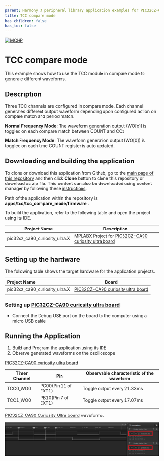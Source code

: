 ```yaml
---
parent: Harmony 3 peripheral library application examples for PIC32CZ-CA90 family
title: TCC compare mode 
has_children: false
has_toc: false
---
```


[![MCHP](https://www.microchip.com/ResourcePackages/Microchip/assets/dist/images/logo.png)](https://www.microchip.com)

# TCC compare mode

This example shows how to use the TCC module in compare mode to generate different waveforms.

## Description

Three TCC channels are configured in compare mode. Each channel generates different output waveform depending upon configured action on compare match and period match.

**Normal Frequency Mode**: The waveform generation output (WO[x]) is toggled on each compare match between COUNT and CCx

**Match Frequency Mode**: The waveform generation output (WO[0]) is toggled on each time COUNT register is auto updated.

## Downloading and building the application

To clone or download this application from Github, go to the [main page of this repository](https://github.com/Microchip-MPLAB-Harmony/csp_apps_pic32cz_ca) and then click **Clone** button to clone this repository or download as zip file.
This content can also be downloaded using content manager by following these [instructions](https://github.com/Microchip-MPLAB-Harmony/contentmanager/wiki).

Path of the application within the repository is **apps/tcc/tcc_compare_mode/firmware** .

To build the application, refer to the following table and open the project using its IDE.

| Project Name      | Description                                    |
| ----------------- | ---------------------------------------------- |
| pic32cz_ca90_curiosity_ultra.X    | MPLABX Project for [PIC32CZ-CA90 curiosity ultra board](https://www.microchip.com/developmenttools/productdetails/)|
|||

## Setting up the hardware

The following table shows the target hardware for the application projects.

| Project Name| Board|
|:---------|:---------:|
| pic32cz_ca90_curiosity_ultra.X    | [PIC32CZ-CA90 curiosity ultra board](https://www.microchip.com/developmenttools/productdetails/)|
|||

### Setting up [PIC32CZ-CA90 curiosity ultra board](https://www.microchip.com/developmenttools/productdetails/)

- Connect the Debug USB port on the board to the computer using a micro USB cable

## Running the Application

1. Build and Program the application using its IDE
2. Observe generated waveforms on the oscilloscope

[PIC32CZ-CA90 curiosity ultra board](https://www.microchip.com/developmenttools/productdetails/)

| Timer Channel   | Pin      | Observable characteristic of the waveform
| ----------------| ---------| -----------------------------------------|
| TCC0_WO0 | PC00(Pin 11 of EXT1) | Toggle output every 21.33ms |
| TCC1_WO0 | PB10(Pin 7 of EXT1)  | Toggle output every 17.07ms |
||||

[PIC32CZ-CA90 Curiosity Ultra board](https://www.microchip.com/developmenttools/ProductDetails/) waveforms:

  ![output](images/output_tcc_compare_mode.png)
